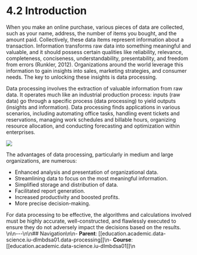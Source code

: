 # 4.2 Introduction

When you make an online purchase, various pieces of data are collected, such as your name, address, the number of items you bought, and the amount paid. Collectively, these data items represent information about a transaction. Information transforms raw data into something meaningful and valuable, and it should possess certain qualities like reliability, relevance, completeness, conciseness, understandability, presentability, and freedom from errors (Runkler, 2012). Organizations around the world leverage this information to gain insights into sales, marketing strategies, and consumer needs. The key to unlocking these insights is data processing.

Data processing involves the extraction of valuable information from raw data. It operates much like an industrial production process: inputs (raw data) go through a specific process (data processing) to yield outputs (insights and information). Data processing finds applications in various scenarios, including automating office tasks, handling event tickets and reservations, managing work schedules and billable hours, organizing resource allocation, and conducting forecasting and optimization within enterprises.

![](<../../.gitbook/assets/image (1).png>)

The advantages of data processing, particularly in medium and large organizations, are numerous:&#x20;

* Enhanced analysis and presentation of organizational data.
* Streamlining data to focus on the most meaningful information.&#x20;
* Simplified storage and distribution of data.&#x20;
* Facilitated report generation.&#x20;
* Increased productivity and boosted profits.&#x20;
* More precise decision-making.

For data processing to be effective, the algorithms and calculations involved must be highly accurate, well-constructed, and flawlessly executed to ensure they do not adversely impact the decisions based on the results.
\n\n---\n\n## Navigation\n\n- **Parent**: [[education.academic.data-science.iu-dlmbdsa01.data-processing]]\n- **Course**: [[education.academic.data-science.iu-dlmbdsa01]]\n